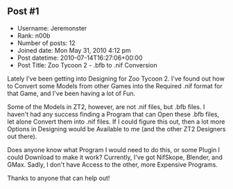 ## Post #1
- Username: Jeremonster
- Rank: n00b
- Number of posts: 12
- Joined date: Mon May 31, 2010 4:12 pm
- Post datetime: 2010-07-14T16:27:06+00:00
- Post Title: Zoo Tycoon 2 - .bfb to .nif Conversion

Lately I've been getting into Designing for Zoo Tycoon 2.  I've found out how to Convert some Models from other Games into the Required .nif format for that Game, and I've been having a lot of Fun.

Some of the Models in ZT2, however, are not .nif files, but .bfb files.  I haven't had any success finding a Program that can Open these .bfb files, let alone Convert them into .nif files.  If I could figure this out, then a lot more Options in Designing would be Available to me (and the other ZT2 Designers out there).

Does anyone know what Program I would need to do this, or some Plugin I could Download to make it work?  Currently, I've got NifSkope, Blender, and GMax.  Sadly, I don't have Access to the other, more Expensive Programs.

Thanks to anyone that can help out!
